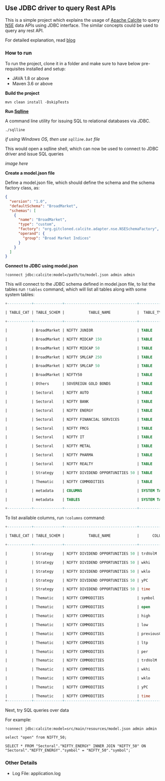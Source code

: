 
## Use JDBC driver to query Rest APIs

This is a simple project which explains the usage of [Apache Calcite](https://calcite.apache.org/) to query [NSE](https://www1.nseindia.com/live_market/dynaContent/live_watch/equities_stock_watch.htm) data APIs using JDBC interface. The similar concepts could be used to query any rest API.

For detailed explanation, read [blog](https://medium.com/@ashishjain.ash/how-to-create-a-jdbc-driver-over-rest-apis-1571ab156e6a)

### How to run

To run the project, clone it in a folder and make sure to have below pre-requisites installed and setup:

 * JAVA 1.8 or above
 * Maven 3.6 or above

**Build the project**

```shell
mvn clean install -DskipTests
```

**Run [Sqlline](https://github.com/julianhyde/sqlline)**

A command line utility for issuing SQL to relational databases via JDBC.

```shell
./sqlline
```

*if using Windows OS, then use `sqlline.bat` file*

This would open a sqlline shell, which can now be used to connect to JDBC driver and issue SQL queries

*image here*

**Create a model.json file**

Define a model.json file, which should define the schema and the schema factory class, as:

```json
{
  "version": "1.0",
  "defaultSchema": "BroadMarket",
  "schemas": [
    {
      "name": "BroadMarket",
      "type": "custom",
      "factory": "org.gitcloned.calcite.adapter.nse.NSESchemaFactory",
      "operand": {
		"group": "Broad Market Indices"
      }
    }
  ]
}
```

**Connect to JDBC using model.json**

```shell
!connect jdbc:calcite:model=/path/to/model.json admin admin
```

This will connect to the JDBC schema defined in model.json file, to list the tables run `!tables` command, which will list all tables along with some system tables:

```sql
+-----------+-------------+---------------------------------+--------------+---+

| TABLE_CAT | TABLE_SCHEM |           TABLE_NAME            |  TABLE_TYPE  | R |

+-----------+-------------+---------------------------------+--------------+---+

|           | BroadMarket | NIFTY JUNIOR                    | TABLE        |   |

|           | BroadMarket | NIFTY MIDCAP 150                | TABLE        |   |

|           | BroadMarket | NIFTY MIDCAP 50                 | TABLE        |   |

|           | BroadMarket | NIFTY SMLCAP 250                | TABLE        |   |

|           | BroadMarket | NIFTY SMLCAP 50                 | TABLE        |   |

|           | BroadMarket | NIFTY50                         | TABLE        |   |

|           | Others      | SOVEREIGN GOLD BONDS            | TABLE        |   |

|           | Sectoral    | NIFTY AUTO                      | TABLE        |   |

|           | Sectoral    | NIFTY BANK                      | TABLE        |   |

|           | Sectoral    | NIFTY ENERGY                    | TABLE        |   |

|           | Sectoral    | NIFTY FINANCIAL SERVICES        | TABLE        |   |

|           | Sectoral    | NIFTY FMCG                      | TABLE        |   |

|           | Sectoral    | NIFTY IT                        | TABLE        |   |

|           | Sectoral    | NIFTY METAL                     | TABLE        |   |

|           | Sectoral    | NIFTY PHARMA                    | TABLE        |   |

|           | Sectoral    | NIFTY REALTY                    | TABLE        |   |

|           | Strategy    | NIFTY DIVIDEND OPPORTUNITIES 50 | TABLE        |   |

|           | Thematic    | NIFTY COMMODITIES               | TABLE        |   |

|           | metadata    | COLUMNS                         | SYSTEM TABLE |   |

|           | metadata    | TABLES                          | SYSTEM TABLE |   |

+-----------+-------------+---------------------------------+--------------+---+
```

To list available columns, run `!columns` command:

```sql
+-----------+-------------+---------------------------------+------------------+

| TABLE_CAT | TABLE_SCHEM |           TABLE_NAME            |      COLUMN_NAME |

+-----------+-------------+---------------------------------+------------------+

|           | Strategy    | NIFTY DIVIDEND OPPORTUNITIES 50 | trdVolM          |

|           | Strategy    | NIFTY DIVIDEND OPPORTUNITIES 50 | wkhi             |

|           | Strategy    | NIFTY DIVIDEND OPPORTUNITIES 50 | wklo             |

|           | Strategy    | NIFTY DIVIDEND OPPORTUNITIES 50 | yPC              |

|           | Strategy    | NIFTY DIVIDEND OPPORTUNITIES 50 | time             |

|           | Thematic    | NIFTY COMMODITIES               | symbol           |

|           | Thematic    | NIFTY COMMODITIES               | open             |

|           | Thematic    | NIFTY COMMODITIES               | high             |

|           | Thematic    | NIFTY COMMODITIES               | low              |

|           | Thematic    | NIFTY COMMODITIES               | previousClose    |

|           | Thematic    | NIFTY COMMODITIES               | ltp              |

|           | Thematic    | NIFTY COMMODITIES               | per              |

|           | Thematic    | NIFTY COMMODITIES               | trdVolM          |

|           | Thematic    | NIFTY COMMODITIES               | wkhi             |

|           | Thematic    | NIFTY COMMODITIES               | wklo             |

|           | Thematic    | NIFTY COMMODITIES               | yPC              |

|           | Thematic    | NIFTY COMMODITIES               | time             |
+-----------+-------------+---------------------------------+------------------+
```

Next, try SQL queries over data

For example:
```shell
!connect jdbc:calcite:model=src/main/resources/model.json admin admin
```
```shell
select "open" from NIFTY_50;
```
```shell
SELECT * FROM "Sectoral"."NIFTY_ENERGY" INNER JOIN "NIFTY_50" ON "Sectoral"."NIFTY_ENERGY"."symbol" = "NIFTY_50"."symbol";
```

### Other Details

 * Log File: application.log
